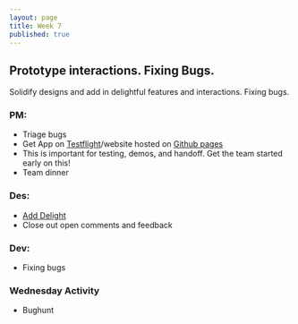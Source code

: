 ```yaml
---
layout: page
title: Week 7
published: true
---
```



## Prototype interactions. Fixing Bugs.

Solidify designs and add in delightful features and interactions. Fixing bugs.


### PM:
*   Triage bugs
*   Get App on [Testflight](https://medium.com/@dmathewwws/steps-to-put-your-app-on-testflight-and-then-the-ios-app-store-10a7996411b1)/website hosted on [Github pages](https://pages.github.com/)
  * This is important for testing, demos, and handoff. Get the team started early on this!
*   Team dinner


### Des:
*   [Add Delight](add-delight.md)
*   Close out open comments and feedback


### Dev:
* Fixing bugs


### Wednesday Activity
* Bughunt
